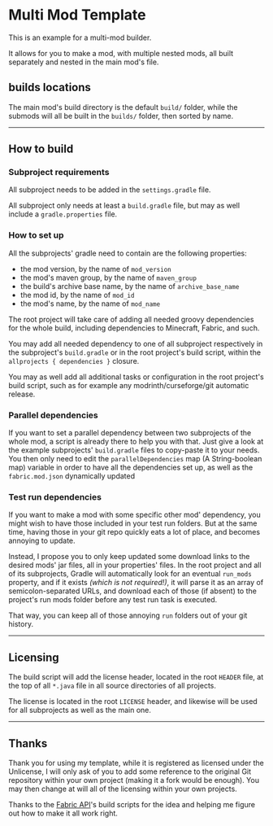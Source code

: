 # Multi Mod Template

This is an example for a multi-mod builder.

It allows for you to make a mod, with multiple nested mods,
all built separately and nested in the main mod's file.

## builds locations

The main mod's build directory is the default `build/` folder,
while the submods will all be built in the `builds/` folder, then
sorted by name.

---

## How to build

### Subproject requirements

All subproject needs to be added in the `settings.gradle` file.

All subproject only needs at least a `build.gradle` file, but may
as well include a `gradle.properties` file.

### How to set up

All the subprojects' gradle need to contain are the following properties:
* the mod version, by the name of `mod_version`
* the mod's maven group, by the name of `maven_group`
* the build's archive base name, by the name of `archive_base_name`
* the mod id, by the name of `mod_id`
* the mod's name, by the name of `mod_name`

The root project will take care of adding all needed groovy
dependencies for the whole build, including dependencies to
Minecraft, Fabric, and such.

You may add all needed dependency to one of all subproject
respectively in the subproject's `build.gradle` or in the
root project's build script, within the `allprojects { dependencies }`
closure.

You may as well add all additional tasks or configuration in the
root project's build script, such as for example any
modrinth/curseforge/git automatic release.

### Parallel dependencies

If you want to set a parallel dependency between two subprojects
of the whole mod, a script is already there to help you with that.
Just give a look at the example subprojects' `build.gradle` files
to copy-paste it to your needs. You then only need to edit the
`parallelDependencies` map (A String-boolean map) variable in order
to have all the dependencies set up, as well as the `fabric.mod.json`
dynamically updated

### Test run dependencies

If you want to make a mod with some specific other mod' dependency,
you might wish to have those included in your test run folders. But
at the same time, having those in your git repo quickly eats a lot
of place, and becomes annoying to update.

Instead, I propose you to only keep updated some download links to
the desired mods' jar files, all in your properties' files.
In the root project and all of its subprojects, Gradle will
automatically look for an eventual `run_mods` property, and if it
exists _(which is not required!)_, it will parse it as an array of
semicolon-separated URLs, and download each of those (if absent)
to the project's run mods folder before any test run task is
executed.

That way, you can keep all of those annoying `run` folders out of
your git history.

---

## Licensing

The build script will add the license header, located in the root
`HEADER` file, at the top of all `*.java` file in all source
directories of all projects.

The license is located in the root `LICENSE` header, and likewise
will be used for all subprojects as well as the main one.

---

## Thanks

Thank you for using my template, while it is registered as
licensed under the Unlicense, I will only ask of you to add
some reference to the original Git repository within your own
project (making it a fork would be enough). You may then change
at will all of the licensing within your own projects.

Thanks to the [Fabric API](https://github.com/FabricMC/fabric)'s
build scripts for the idea and helping me figure out how to make
it all work right.
